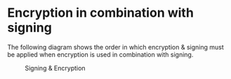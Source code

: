 # Encryption in combination with signing

The following diagram shows the order in which encryption & signing must be applied when encryption is used in combination with signing.
<figure>
   <div class="mermaid" data-figure-name="encryption.mermaid">
   </div>
   <figcaption>Signing & Encryption</figcaption>
</figure>
